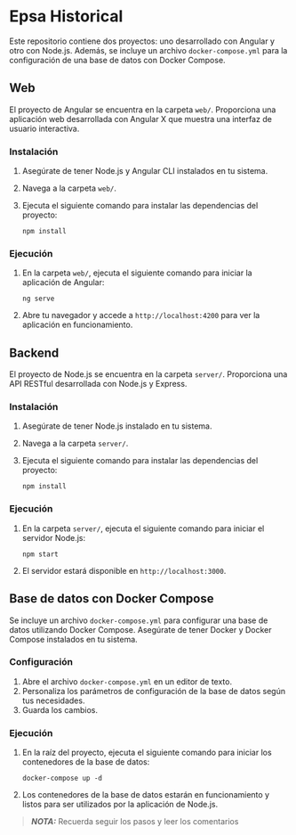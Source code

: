 # Epsa Historical

Este repositorio contiene dos proyectos: uno desarrollado con Angular y otro con Node.js. Además, se incluye un archivo `docker-compose.yml` para la configuración de una base de datos con Docker Compose.

## Web

El proyecto de Angular se encuentra en la carpeta `web/`. Proporciona una aplicación web desarrollada con Angular X que muestra una interfaz de usuario interactiva.

### Instalación

1. Asegúrate de tener Node.js y Angular CLI instalados en tu sistema.
2. Navega a la carpeta `web/`.
3. Ejecuta el siguiente comando para instalar las dependencias del proyecto:

   ```
   npm install
   ```

### Ejecución

1. En la carpeta `web/`, ejecuta el siguiente comando para iniciar la aplicación de Angular:

   ```
   ng serve
   ```

2. Abre tu navegador y accede a `http://localhost:4200` para ver la aplicación en funcionamiento.

## Backend

El proyecto de Node.js se encuentra en la carpeta `server/`. Proporciona una API RESTful desarrollada con Node.js y Express.

### Instalación

1. Asegúrate de tener Node.js instalado en tu sistema.
2. Navega a la carpeta `server/`.
3. Ejecuta el siguiente comando para instalar las dependencias del proyecto:

   ```
   npm install
   ```

### Ejecución

1. En la carpeta `server/`, ejecuta el siguiente comando para iniciar el servidor Node.js:

   ```
   npm start
   ```

2. El servidor estará disponible en `http://localhost:3000`.

## Base de datos con Docker Compose

Se incluye un archivo `docker-compose.yml` para configurar una base de datos utilizando Docker Compose. Asegúrate de tener Docker y Docker Compose instalados en tu sistema.

### Configuración

1. Abre el archivo `docker-compose.yml` en un editor de texto.
2. Personaliza los parámetros de configuración de la base de datos según tus necesidades.
3. Guarda los cambios.

### Ejecución

1. En la raíz del proyecto, ejecuta el siguiente comando para iniciar los contenedores de la base de datos:

   ```
   docker-compose up -d
   ```

2. Los contenedores de la base de datos estarán en funcionamiento y listos para ser utilizados por la aplicación de Node.js.

> **_NOTA:_**  Recuerda seguir los pasos y leer los comentarios

